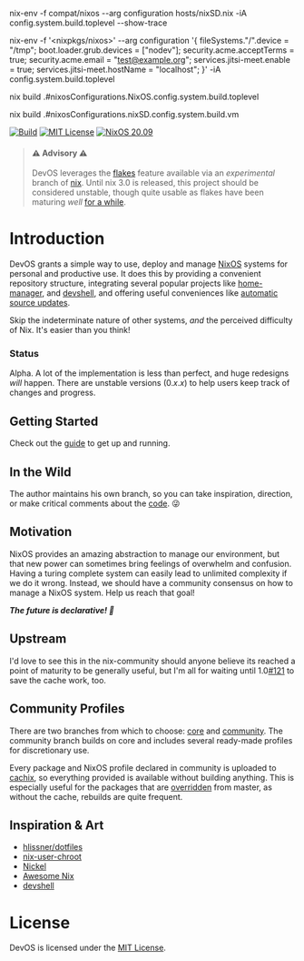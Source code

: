 nix-env -f compat/nixos --arg configuration hosts/nixSD.nix -iA config.system.build.toplevel --show-trace


nix-env -f '<nixpkgs/nixos>' --arg configuration '{ fileSystems."/".device = "/tmp"; boot.loader.grub.devices = ["nodev"]; security.acme.acceptTerms = true; security.acme.email = "test@example.org"; services.jitsi-meet.enable = true; services.jitsi-meet.hostName = "localhost"; }' -iA config.system.build.toplevel


nix build .#nixosConfigurations.NixOS.config.system.build.toplevel

nix build .#nixosConfigurations.nixSD.config.system.build.vm

[![Build](https://img.shields.io/github/checks-status/divnix/devos/core)](https://hercules-ci.com/github/divnix/devos/jobs)
[![MIT License](https://img.shields.io/github/license/divnix/devos)][mit]
[![NixOS 20.09](https://img.shields.io/badge/NixOS-v20.09-blue.svg?style=flat&logo=NixOS&logoColor=white)](https://nixos.org)

> #### ⚠ Advisory ⚠
> DevOS leverages the [flakes][flakes] feature available via an _experimental_
> branch of [nix][nix]. Until nix 3.0 is released, this project should be
> considered unstable, though quite usable as flakes have been maturing
> _well_
> [for a while](https://github.com/divnix/devos/tree/17713c22d07c54525c728c62060a0428b76dee3b).

# Introduction
DevOS grants a simple way to use, deploy and manage [NixOS][nixos] systems for
personal and productive use. It does this by providing a convenient repository
structure, integrating several popular projects like
[home-manager][home-manager], and [devshell][devshell], and offering useful
conveniences like
[automatic source updates](./pkgs#automatic-source-updates).

Skip the indeterminate nature of other systems, _and_ the perceived difficulty
of Nix. It's easier than you think!

### Status
Alpha. A lot of the implementation is less than perfect, and huge redesigns
_will_ happen. There are unstable versions (0._x_._x_) to help users keep
track of changes and progress.

## Getting Started
Check out the [guide](https://devos.divnix.com/doc/start) to get up and running.

## In the Wild
The author maintains his own branch, so you can take inspiration, direction, or
make critical comments about the [code][please]. 😜

## Motivation
NixOS provides an amazing abstraction to manage our environment, but that new
power can sometimes bring feelings of overwhelm and confusion. Having a turing
complete system can easily lead to unlimited complexity if we do it wrong.
Instead, we should have a community consensus on how to manage a NixOS system.
Help us reach that goal!

___The future is declarative! 🎉___

## Upstream
I'd love to see this in the nix-community should anyone believe its reached a
point of maturity to be generally useful, but I'm all for waiting until
1.0[#121](https://github.com/divnix/devos/issues/121) to save the cache work,
too.

## Community Profiles
There are two branches from which to choose: [core][core] and
[community][community]. The community branch builds on core and includes
several ready-made profiles for discretionary use.

Every package and NixOS profile declared in community is uploaded to
[cachix](./cachix), so everything provided is available without building
anything. This is especially useful for the packages that are
[overridden](./overrides) from master, as without the cache, rebuilds are
quite frequent.

## Inspiration & Art
- [hlissner/dotfiles][dotfiles]
- [nix-user-chroot](https://github.com/nix-community/nix-user-chroot)
- [Nickel](https://github.com/tweag/nickel)
- [Awesome Nix](https://github.com/nix-community/awesome-nix)
- [devshell](https://github.com/numtide/devshell)

# License
DevOS is licensed under the [MIT License][mit].

[nix]: https://nixos.org/manual/nix/stable
[mit]: https://mit-license.org
[nixos]: https://nixos.org/manual/nixos/stable
[home-manager]: https://nix-community.github.io/home-manager
[flakes]: https://nixos.wiki/wiki/Flakes
[core]: https://github.com/divnix/devos
[community]: https://github.com/divnix/devos/tree/community
[dotfiles]: https://github.com/hlissner/dotfiles
[devshell]: https://github.com/numtide/devshell
[please]: https://github.com/nrdxp/devos/tree/nrd
